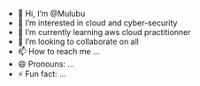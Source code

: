 - 👋 Hi, I’m @Mulubu
- 👀 I’m interested in cloud and cyber-security
- 🌱 I’m currently learning aws cloud practitionner
- 💞️ I’m looking to collaborate on all
- 📫 How to reach me ...
- 😄 Pronouns: ...
- ⚡ Fun fact: ...

<!---
Mastaldie/Mastaldie is a ✨ special ✨ repository because its `README.md` (this file) appears on your GitHub profile.
You can click the Preview link to take a look at your changes.
--->
